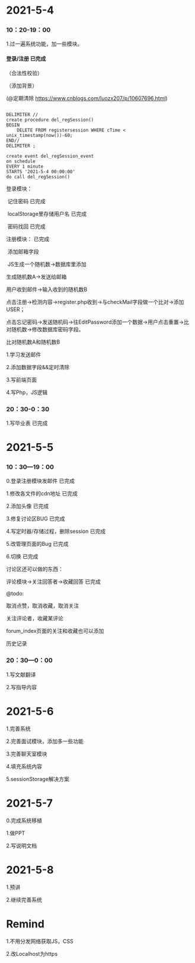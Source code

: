 # 2021-5-4

### 10：20-19：00

1.过一遍系统功能，加一些模块。

#### 登录/注册 已完成

（合法性校验）

（添加背景）

(@定期清除 https://www.cnblogs.com/luozx207/p/10607696.html)

```

DELIMITER // 
create procedure del_regSession()
BEGIN
	DELETE FROM registersession WHERE cTime < unix_timestamp(now())-60;
END//
DELIMITER ;
```

```
create event del_regSession_event  
on schedule 
EVERY 1 minute  
STARTS '2021-5-4 00:00:00'  
do call del_regSession()
```



登录模块：

​	记住密码 已完成

​	localStorage里存储用户名 已完成

​	密码找回 已完成

注册模块： 已完成

​	添加邮箱字段

​	JS生成一个随机数->数据库里添加

生成随机数A->发送给邮箱

用户收到邮件->输入收到的随机数B

点击注册->检测内容->register.php收到->与checkMail字段做一个比对->添加USER；

点击忘记密码->发送随机码->往EditPassword添加一个数据->用户点击重置->比对随机数->修改数据库密码字段。

比对随机数A和随机数B



1.学习发送邮件

2.添加数据字段&&定时清除

3.写前端页面

4.写Php，JS逻辑



### 20：30-0：30

1.写毕业表 已完成



# 2021-5-5

### 10：30—19：00

0.登录注册模块发邮件 已完成

1.修改各文件的cdn地址 已完成

2.添加头像 已完成

3.修复讨论区BUG 已完成

4.写定时器/存储过程，删除session 已完成

5.改管理页面的Bug 已完成

6.切换 已完成

讨论区还可以做的东西：

评论模块->关注回答者->收藏回答 已完成

@todo:

取消点赞，取消收藏，取消关注

关注评论者，收藏某评论

forum_index页面的关注和收藏也可以添加

历史记录

### 20：30—0：00

1.写文献翻译 

2.写指导内容



# 2021-5-6

1.完善系统

2.完善面试模块，添加多一些功能

3.完善聊天室模块

4.填充系统内容

5.sessionStorage解决方案



# 2021-5-7

0.完成系统移植

1.做PPT

2.写说明文档



# 2021-5-8

1.预讲

2.继续完善系统



# Remind

1.不用分发网络获取JS，CSS

2.改Localhost为https